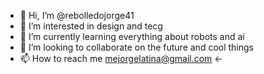 - 👋 Hi, I’m @rebolledojorge41
- 👀 I’m interested in design and tecg
- 🌱 I’m currently learning everything about robots and ai
- 💞️ I’m looking to collaborate on the future and cool things 
- 📫 How to reach me mejorgelatina@gmail.com <- 

<!---
rebolledojorge41/rebolledojorge41 is a ✨ special ✨ repository because its `README.md` (this file) appears on your GitHub profile.
You can click the Preview link to take a look at your changes.
--->
